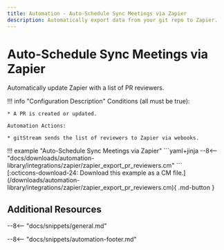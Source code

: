 ```yaml
---
title: Automation - Auto-Schedule Sync Meetings via Zapier
description: Automatically export data from your git repo to Zapier.
---
```

# Auto-Schedule Sync Meetings via Zapier

<!-- --8<-- [start:example]-->
Automatically update Zapier with a list of PR reviewers.

!!! info "Configuration Description"
    Conditions (all must be true):

    * A PR is created or updated.

    Automation Actions:

    * gitStream sends the list of reviewers to Zapier via webooks.

<div class="automationExample" markdown="1">
!!! example "Auto-Schedule Sync Meetings via Zapier"
    ```yaml+jinja
    --8<-- "docs/downloads/automation-library/integrations/zapier/zapier_export_pr_reviewers.cm"
    ```
    <div class="result" markdown>
      <span>
      [:octicons-download-24: Download this example as a CM file.](/downloads/automation-library/integrations/zapier/zapier_export_pr_reviewers.cm){ .md-button }
      </span>
    </div>
</div>
<!-- --8<-- [end:example]-->

## Additional Resources

--8<-- "docs/snippets/general.md"

--8<-- "docs/snippets/automation-footer.md"